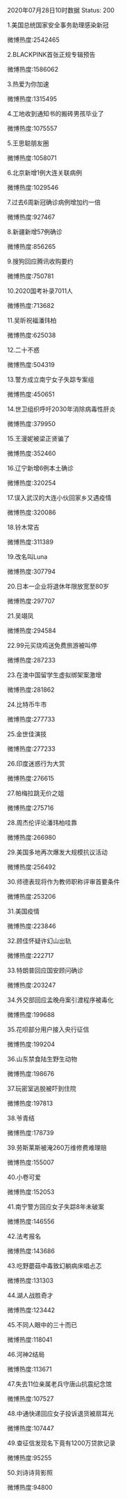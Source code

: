 2020年07月28日10时数据
Status: 200

1.美国总统国家安全事务助理感染新冠

微博热度:2542465

2.BLACKPINK首张正规专辑预告

微博热度:1586062

3.热爱为你加速

微博热度:1315495

4.工地收到通知书的搬砖男孩毕业了

微博热度:1075557

5.王思聪朋友圈

微博热度:1058071

6.北京新增1例大连关联病例

微博热度:1029546

7.过去6周新冠确诊病例增加约一倍

微博热度:927467

8.新疆新增57例确诊

微博热度:856265

9.搜狗回应腾讯收购要约

微博热度:750781

10.2020国考补录7011人

微博热度:713682

11.吴昕祝福潘玮柏

微博热度:625038

12.二十不惑

微博热度:504319

13.警方成立南宁女子失踪专案组

微博热度:450651

14.世卫组织呼吁2030年消除病毒性肝炎

微博热度:379950

15.王漫妮被梁正贤骗了

微博热度:352460

16.辽宁新增6例本土确诊

微博热度:320254

17.误入武汉的大连小伙回家乡又遇疫情

微博热度:320086

18.铃木常吉

微博热度:311389

19.改名叫Luna

微博热度:307794

20.日本一企业将退休年限放宽至80岁

微博热度:297707

21.吴翊凤

微博热度:294584

22.99元买烧鸡送免费旅游被叫停

微博热度:287233

23.在澳中国留学生虚拟绑架案激增

微博热度:281862

24.比特币牛市

微博热度:277733

25.金世佳演技

微博热度:277233

26.印度迷惑行为大赏

微博热度:276615

27.帕梅拉跳无价之姐

微博热度:275716

28.周杰伦评论潘玮柏哇靠

微博热度:266980

29.美国多地再次爆发大规模抗议活动

微博热度:256492

30.师德表现将作为教师职称评审首要条件

微博热度:253206

31.美国疫情

微博热度:223846

32.顾佳怀疑许幻山出轨

微博热度:222717

33.特朗普回应国安顾问确诊

微博热度:203247

34.外交部回应孟晚舟案引渡程序被毒化

微博热度:199688

35.花呗部分用户接入央行征信

微博热度:199204

36.山东禁食陆生野生动物

微博热度:198676

37.玩密室逃脱被吓到住院

微博热度:197813

38.爷青结

微博热度:178739

39.劳斯莱斯被淹260万维修费难理赔

微博热度:155007

40.小卷可爱

微博热度:152053

41.南宁警方回应女子失踪8年未破案

微博热度:146556

42.法考报名

微博热度:143686

43.吃野蘑菇中毒致幻躺病床唱忐忑

微博热度:131303

44.湖人战胜奇才

微博热度:123442

45.不同人眼中的三十而已

微博热度:118041

46.河神2结局

微博热度:113671

47.失去11位亲属老兵守唐山抗震纪念馆

微博热度:107527

48.中通快递回应女子投诉退货被扇耳光

微博热度:107447

49.查征信发现名下竟有1200万贷款记录

微博热度:95255

50.刘诗诗背影照

微博热度:94800

